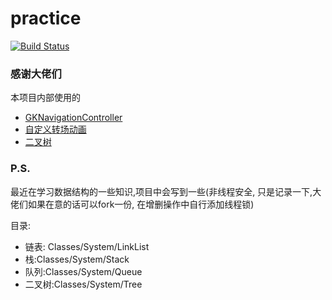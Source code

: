 # practice

[![Build Status](https://travis-ci.org/alreadyRight/MixT.svg?branch=master)](https://travis-ci.org/alreadyRight/MixT)

### 感谢大佬们 
本项目内部使用的
* [GKNavigationController](https://github.com/QuintGao/GKNavigationController)
* [自定义转场动画](https://www.jianshu.com/p/a7335474651c)
* [二叉树](https://github.com/CoderMJLee/BinaryTrees)

### P.S.

最近在学习数据结构的一些知识,项目中会写到一些(非线程安全, 只是记录一下,大佬们如果在意的话可以fork一份, 在增删操作中自行添加线程锁)

目录: 
* 链表: Classes/System/LinkList
* 栈:Classes/System/Stack
* 队列:Classes/System/Queue
* 二叉树:Classes/System/Tree
